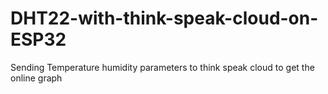# DHT22-with-think-speak-cloud-on-ESP32
Sending Temperature humidity parameters to think speak cloud to get the online graph

